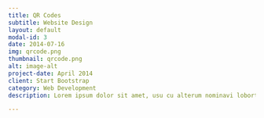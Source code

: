 ```yaml
---
title: QR Codes
subtitle: Website Design
layout: default
modal-id: 3
date: 2014-07-16
img: qrcode.png
thumbnail: qrcode.png
alt: image-alt
project-date: April 2014
client: Start Bootstrap
category: Web Development
description: Lorem ipsum dolor sit amet, usu cu alterum nominavi lobortis. At duo novum diceret. Tantas apeirian vix et, usu sanctus postulant inciderint ut, populo diceret necessitatibus in vim. Cu eum dicam feugiat noluisse.

---
```

